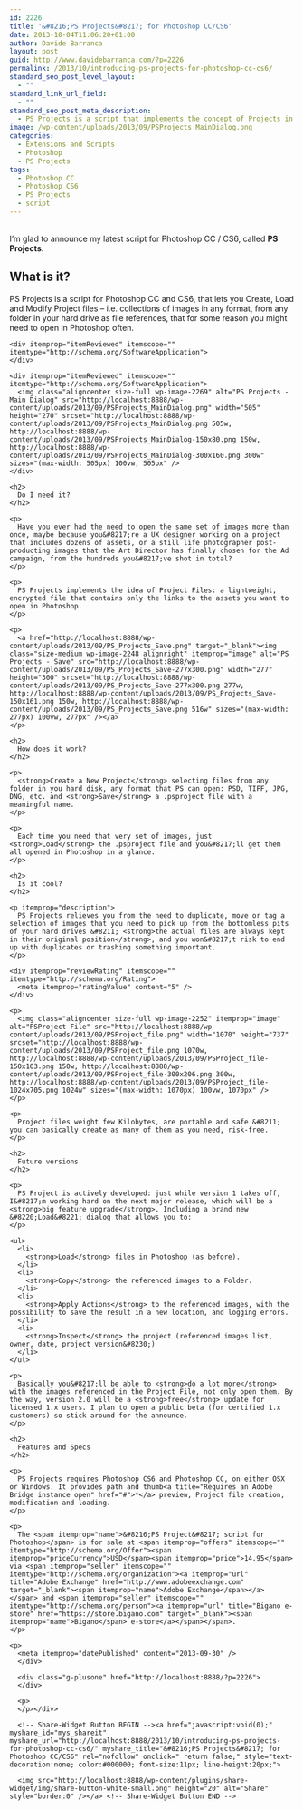 ```yaml
---
id: 2226
title: '&#8216;PS Projects&#8217; for Photoshop CC/CS6'
date: 2013-10-04T11:06:20+01:00
author: Davide Barranca
layout: post
guid: http://www.davidebarranca.com/?p=2226
permalink: /2013/10/introducing-ps-projects-for-photoshop-cc-cs6/
standard_seo_post_level_layout:
  - ""
standard_link_url_field:
  - ""
standard_seo_post_meta_description:
  - PS Projects is a script that implements the concept of Projects in Photoshop CC / CS6, letting you Create, Load and Modify project files.
image: /wp-content/uploads/2013/09/PSProjects_MainDialog.png
categories:
  - Extensions and Scripts
  - Photoshop
  - PS Projects
tags:
  - Photoshop CC
  - Photoshop CS6
  - PS Projects
  - script
---
```

<div class="pf-content">
  <p>
    <br /> I&#8217;m glad to announce my latest script for Photoshop CC / CS6, called <strong>PS Projects</strong>.
  </p>
  
  <p>
    <!--more-->
  </p>
  
  <h2>
    What is it?
  </h2>
  
  <div itemscope="" itemtype="http://schema.org/Review">
    <div itemprop="itemReviewed" itemscope="" itemtype="http://schema.org/SoftwareApplication">
      <p>
        <span itemprop="description"><span itemprop="name">PS Projects</span> is a <span itemprop="applicationCategory">script</span> for <span itemprop="applicationSuite">Photoshop</span> CC and CS6, that lets you Create, Load and Modify Project files &#8211; i.e. collections of images in any format, from any folder in your hard drive as file references, that for some reason you might need to open in Photoshop often.</span>
      </p>
    </div>
    
    <div itemprop="itemReviewed" itemscope="" itemtype="http://schema.org/SoftwareApplication">
    </div>
    
    <div itemprop="itemReviewed" itemscope="" itemtype="http://schema.org/SoftwareApplication">
      <img class="aligncenter size-full wp-image-2269" alt="PS Projects - Main Dialog" src="http://localhost:8888/wp-content/uploads/2013/09/PSProjects_MainDialog.png" width="505" height="270" srcset="http://localhost:8888/wp-content/uploads/2013/09/PSProjects_MainDialog.png 505w, http://localhost:8888/wp-content/uploads/2013/09/PSProjects_MainDialog-150x80.png 150w, http://localhost:8888/wp-content/uploads/2013/09/PSProjects_MainDialog-300x160.png 300w" sizes="(max-width: 505px) 100vw, 505px" />
    </div>
    
    <h2>
      Do I need it?
    </h2>
    
    <p>
      Have you ever had the need to open the same set of images more than once, maybe because you&#8217;re a UX designer working on a project that includes dozens of assets, or a still life photographer post-producting images that the Art Director has finally chosen for the Ad campaign, from the hundreds you&#8217;ve shot in total?
    </p>
    
    <p>
      PS Projects implements the idea of Project Files: a lightweight, encrypted file that contains only the links to the assets you want to open in Photoshop.
    </p>
    
    <p>
      <a href="http://localhost:8888/wp-content/uploads/2013/09/PS_Projects_Save.png" target="_blank"><img class="size-medium wp-image-2248 alignright" itemprop="image" alt="PS Projects - Save" src="http://localhost:8888/wp-content/uploads/2013/09/PS_Projects_Save-277x300.png" width="277" height="300" srcset="http://localhost:8888/wp-content/uploads/2013/09/PS_Projects_Save-277x300.png 277w, http://localhost:8888/wp-content/uploads/2013/09/PS_Projects_Save-150x161.png 150w, http://localhost:8888/wp-content/uploads/2013/09/PS_Projects_Save.png 516w" sizes="(max-width: 277px) 100vw, 277px" /></a>
    </p>
    
    <h2>
      How does it work?
    </h2>
    
    <p>
      <strong>Create a New Project</strong> selecting files from any folder in you hard disk, any format that PS can open: PSD, TIFF, JPG, DNG, etc. and <strong>Save</strong> a .psproject file with a meaningful name.
    </p>
    
    <p>
      Each time you need that very set of images, just <strong>Load</strong> the .psproject file and you&#8217;ll get them all opened in Photoshop in a glance.
    </p>
    
    <h2>
      Is it cool?
    </h2>
    
    <p itemprop="description">
      PS Projects relieves you from the need to duplicate, move or tag a selection of images that you need to pick up from the bottomless pits of your hard drives &#8211; <strong>the actual files are always kept in their original position</strong>, and you won&#8217;t risk to end up with duplicates or trashing something important.
    </p>
    
    <div itemprop="reviewRating" itemscope="" itemtype="http://schema.org/Rating">
      <meta itemprop="ratingValue" content="5" />
    </div>
    
    <p>
      <img class="aligncenter size-full wp-image-2252" itemprop="image" alt="PSProject File" src="http://localhost:8888/wp-content/uploads/2013/09/PSProject_file.png" width="1070" height="737" srcset="http://localhost:8888/wp-content/uploads/2013/09/PSProject_file.png 1070w, http://localhost:8888/wp-content/uploads/2013/09/PSProject_file-150x103.png 150w, http://localhost:8888/wp-content/uploads/2013/09/PSProject_file-300x206.png 300w, http://localhost:8888/wp-content/uploads/2013/09/PSProject_file-1024x705.png 1024w" sizes="(max-width: 1070px) 100vw, 1070px" />
    </p>
    
    <p>
      Project files weight few Kilobytes, are portable and safe &#8211; you can basically create as many of them as you need, risk-free.
    </p>
    
    <h2>
      Future versions
    </h2>
    
    <p>
      PS Project is actively developed: just while version 1 takes off, I&#8217;m working hard on the next major release, which will be a <strong>big feature upgrade</strong>. Including a brand new &#8220;Load&#8221; dialog that allows you to:
    </p>
    
    <ul>
      <li>
        <strong>Load</strong> files in Photoshop (as before).
      </li>
      <li>
        <strong>Copy</strong> the referenced images to a Folder.
      </li>
      <li>
        <strong>Apply Actions</strong> to the referenced images, with the possibility to save the result in a new location, and logging errors.
      </li>
      <li>
        <strong>Inspect</strong> the project (referenced images list, owner, date, project version&#8230;)
      </li>
    </ul>
    
    <p>
      Basically you&#8217;ll be able to <strong>do a lot more</strong> with the images referenced in the Project File, not only open them. By the way, version 2.0 will be a <strong>free</strong> update for licensed 1.x users. I plan to open a public beta (for certified 1.x customers) so stick around for the announce.
    </p>
    
    <h2>
      Features and Specs
    </h2>
    
    <p>
      PS Projects requires Photoshop CS6 and Photoshop CC, on either OSX or Windows. It provides path and thumb<a title="Requires an Adobe Bridge instance open" href="#">*</a> preview, Project file creation, modification and loading.
    </p>
    
    <p>
      The <span itemprop="name">&#8216;PS Project&#8217; script for Photoshop</span> is for sale at <span itemprop="offers" itemscope="" itemtype="http://schema.org/Offer"><span itemprop="priceCurrency">USD</span><span itemprop="price">14.95</span> via <span itemprop="seller" itemscope="" itemtype="http://schema.org/organization"><a itemprop="url" title="Adobe Exchange" href="http://www.adobeexchange.com" target="_blank"><span itemprop="name">Adobe Exchange</span></a></span> and <span itemprop="seller" itemscope="" itemtype="http://schema.org/person"><a itemprop="url" title="Bigano e-store" href="https://store.bigano.com" target="_blank"><span itemprop="name">Bigano</span> e-store</a></span></span>.
    </p>
    
    <p>
      <meta itemprop="datePublished" content="2013-09-30" />
      </div> 
      
      <div class="g-plusone" href="http://localhost:8888/?p=2226">
      </div>
      
      <p>
      </p></div> 
      
      <!-- Share-Widget Button BEGIN --><a href="javascript:void(0);" myshare_id="mys_shareit" myshare_url="http://localhost:8888/2013/10/introducing-ps-projects-for-photoshop-cc-cs6/" myshare_title="&#8216;PS Projects&#8217; for Photoshop CC/CS6" rel="nofollow" onclick=" return false;" style="text-decoration:none; color:#000000; font-size:11px; line-height:20px;"> 
      
      <img src="http://localhost:8888/wp-content/plugins/share-widget/img/share-button-white-small.png" height="20" alt="Share" style="border:0" /></a> <!-- Share-Widget Button END -->